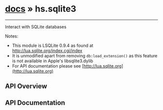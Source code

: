 # [docs](/hammerspoon/index.md) » hs.sqlite3
---

Interact with SQLite databases

Notes:
 * This module is LSQLite 0.9.4 as found at http://lua.sqlite.org/index.cgi/index
 * It is unmodified apart from removing `db:load_extension()` as this feature is not available in Apple's libsqlite3.dylib
 * For API documentation please see [http://lua.sqlite.org](http://lua.sqlite.org)

## API Overview

## API Documentation

